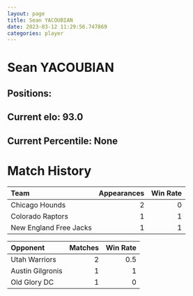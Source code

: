 ```yaml
---  
layout: page  
title: Sean YACOUBIAN  
date: 2023-03-12 11:29:56.747869  
categories: player  
---
```

# Sean YACOUBIAN

## Positions: 

## Current elo: 93.0

## Current Percentile: None

# Match History


| Team                   |   Appearances |   Win Rate |
|:-----------------------|--------------:|-----------:|
| Chicago Hounds         |             2 |          0 |
| Colorado Raptors       |             1 |          1 |
| New England Free Jacks |             1 |          1 |

| Opponent         |   Matches |   Win Rate |
|:-----------------|----------:|-----------:|
| Utah Warriors    |         2 |        0.5 |
| Austin Gilgronis |         1 |        1   |
| Old Glory DC     |         1 |        0   |